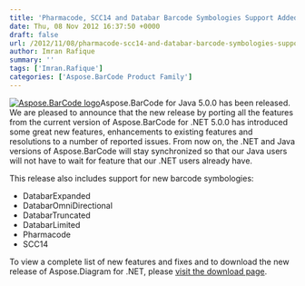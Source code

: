 ```yaml
---
title: 'Pharmacode, SCC14 and Databar Barcode Symbologies Support Added with the Autoported Version of Aspose.BarCode for Java 5.0.0'
date: Thu, 08 Nov 2012 16:37:50 +0000
draft: false
url: /2012/11/08/pharmacode-scc14-and-databar-barcode-symbologies-support-has-been-added-with-auto-ported-version/
author: Imran Rafique
summary: ''
tags: ['Imran.Rafique']
categories: ['Aspose.BarCode Product Family']
---
```


[![Aspose.BarCode logo][1]](https://blog.aspose.com/wp-content/uploads/sites/2/2012/04/aspose.barcode-logo2.jpg)Aspose.BarCode for Java 5.0.0 has been released. We are pleased to announce that the new release by porting all the features from the current version of Aspose.BarCode for .NET 5.0.0 has introduced some great new features, enhancements to existing features and resolutions to a number of reported issues. From now on, the .NET and Java versions of Aspose.BarCode will stay synchronized so that our Java users will not have to wait for feature that our .NET users already have.

This release also includes support for new barcode symbologies:

*   DatabarExpanded
*   DatabarOmniDirectional
*   DatabarTruncated
*   DatabarLimited
*   Pharmacode
*   SCC14

To view a complete list of new features and fixes and to download the new release of Aspose.Diagram for .NET, please [visit the download page][2].




[1]: https://blog.aspose.com/wp-content/uploads/sites/2/2012/04/aspose.barcode-logo2.jpg "Aspose.BarCode logo"
[2]: https://blog.aspose.com/




